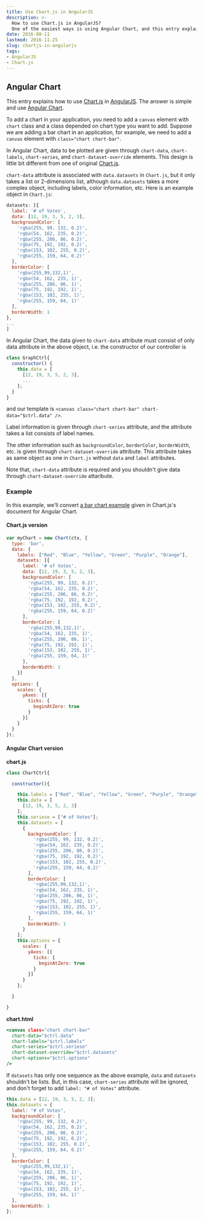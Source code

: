 ```yaml
---
title: Use Chart.js in AngularJS
description: >-
  How to use Chart.js in AngularJS?
  One of the easiest ways is using Angular Chart, and this entry explains the way to use it.
date: 2016-08-11
lastmod: 2016-11-25
slug: chartjs-in-angularjs
tags:
- AngularJS
- Chart.js
---
```


## Angular Chart
This entry explains how to use [Chart.js](http://www.chartjs.org/) in [AngularJS](http://angularjs.org/).
The answer is simple and use [Angular Chart](http://jtblin.github.io/angular-chart.js/).

To add a chart in your application, you need to add a `canvas` element with `chart` class and a class depended on chart type you want to add.
Suppose we are adding a bar chart in an application, for example, we need to add a `canvas` element with `class="chart chart-bar"`.

In Angular Chart, data to be plotted are given through `chart-data`, `chart-labels`, `chart-series`, and `chart-dataset-override` elements.
This design is little bit different from one of original [Chart.js](http://www.chartjs.org/).

`chart-data` attribute is associated with `data.datasets` in `Chart.js`, but it only takes a list or 2-dimensions list,
although `data.datasets` takes a more complex object, including labels, color information, etc.
Here is an example object in `Chart.js`:

```js
datasets: [{
  label: '# of Votes',
  data: [12, 19, 3, 5, 2, 3],
  backgroundColor: [
    'rgba(255, 99, 132, 0.2)',
    'rgba(54, 162, 235, 0.2)',
    'rgba(255, 206, 86, 0.2)',
    'rgba(75, 192, 192, 0.2)',
    'rgba(153, 102, 255, 0.2)',
    'rgba(255, 159, 64, 0.2)'
  ],
  borderColor: [
    'rgba(255,99,132,1)',
    'rgba(54, 162, 235, 1)',
    'rgba(255, 206, 86, 1)',
    'rgba(75, 192, 192, 1)',
    'rgba(153, 102, 255, 1)',
    'rgba(255, 159, 64, 1)'
  ],
  borderWidth: 1
},
...
]
```

In Angular Chart, the data given to `chart-data` attribute must consist of only data attribute in the above object,
i.e. the constructor of our controller is

```js
class GraphCtrl{
  constructor() {
    this.data = [
      [12, 19, 3, 5, 2, 3],
      ...
    ];
  }
}
```

and our template is `<canvas class="chart chart-bar" chart-data="$ctrl.data" />`.

Label information is given through `chart-series` attribute,
and the attribute takes a list consists of label names.

The other information such as `backgroundColor`, `borderColor`, `borderWidth`, etc. is given through `chart-dataset-override` attribute.
This attribute takes as same object as one in `Chart.js` without `data` and `label` attributes.

Note that, `chart-data` attribute is required and you shouldn't give data through `chart-dataset-override` attaribute.

### Example
In this example, we'll convert [a bar chart example]((http://www.chartjs.org/docs/#getting-started-creating-a-chart)) given
in Chart.js's document for Angular Chart.

#### Chart.js version
```js
var myChart = new Chart(ctx, {
  type: 'bar',
  data: {
    labels: ["Red", "Blue", "Yellow", "Green", "Purple", "Orange"],
    datasets: [{
      label: '# of Votes',
      data: [12, 19, 3, 5, 2, 3],
      backgroundColor: [
        'rgba(255, 99, 132, 0.2)',
        'rgba(54, 162, 235, 0.2)',
        'rgba(255, 206, 86, 0.2)',
        'rgba(75, 192, 192, 0.2)',
        'rgba(153, 102, 255, 0.2)',
        'rgba(255, 159, 64, 0.2)'
      ],
      borderColor: [
        'rgba(255,99,132,1)',
        'rgba(54, 162, 235, 1)',
        'rgba(255, 206, 86, 1)',
        'rgba(75, 192, 192, 1)',
        'rgba(153, 102, 255, 1)',
        'rgba(255, 159, 64, 1)'
      ],
      borderWidth: 1
    }]
  },
  options: {
    scales: {
      yAxes: [{
        ticks: {
          beginAtZero: true
        }
      }]
    }
  }
});
```

#### Angular Chart version
**chart.js**
```js:chart.js
class ChartCtrl{

  constructor(){

    this.labels = ["Red", "Blue", "Yellow", "Green", "Purple", "Orange"];
    this.data = [
      [12, 19, 3, 5, 2, 3]
    ];
    this.seriese = ["# of Votes"];
    this.datasets = [
      {
        backgroundColor: [
          'rgba(255, 99, 132, 0.2)',
          'rgba(54, 162, 235, 0.2)',
          'rgba(255, 206, 86, 0.2)',
          'rgba(75, 192, 192, 0.2)',
          'rgba(153, 102, 255, 0.2)',
          'rgba(255, 159, 64, 0.2)'
        ],
        borderColor: [
          'rgba(255,99,132,1)',
          'rgba(54, 162, 235, 1)',
          'rgba(255, 206, 86, 1)',
          'rgba(75, 192, 192, 1)',
          'rgba(153, 102, 255, 1)',
          'rgba(255, 159, 64, 1)'
        ],
        borderWidth: 1
      }
    ];
    this.options = {
      scales: {
        yAxes: [{
          ticks: {
            beginAtZero: true
          }
        }]
      }
    };

  }

}
```

**chart.html**
```chart.html
<canvas class="chart chart-bar"
  chart-data="$ctrl.data"
  chart-labels="$ctrl.labels"
  chart-series="$ctrl.seriese"
  chart-dataset-override="$ctrl.datasets"
  chart-options="$ctrl.options"
/>
```

If `datasets` has only one sequence as the above example, `data` and `datasets` shouldn't be lists.
But, in this case, `chart-series` attribute will be ignored,
and don't forget to add `label: "# of Votes"` attribute.

```js
this.data = [12, 19, 3, 5, 2, 3];
this.datasets = {
  label: "# of Votes",
  backgroundColor: [
    'rgba(255, 99, 132, 0.2)',
    'rgba(54, 162, 235, 0.2)',
    'rgba(255, 206, 86, 0.2)',
    'rgba(75, 192, 192, 0.2)',
    'rgba(153, 102, 255, 0.2)',
    'rgba(255, 159, 64, 0.2)'
  ],
  borderColor: [
    'rgba(255,99,132,1)',
    'rgba(54, 162, 235, 1)',
    'rgba(255, 206, 86, 1)',
    'rgba(75, 192, 192, 1)',
    'rgba(153, 102, 255, 1)',
    'rgba(255, 159, 64, 1)'
  ],
  borderWidth: 1
};
```
